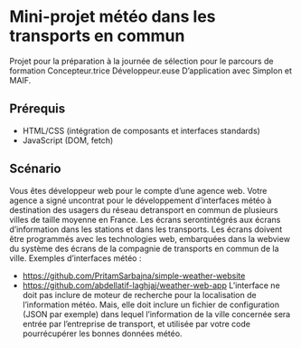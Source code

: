 # Mini-projet météo dans les transports en commun

Projet pour la préparation à la journée de sélection pour le parcours de formation Concepteur.trice Développeur.euse D’application avec Simplon et MAIF.

## Prérequis

- HTML/CSS (intégration de composants et interfaces standards)
- JavaScript (DOM, fetch)

## Scénario

Vous êtes développeur web pour le compte d’une agence web. Votre agence a signé uncontrat pour le développement d’interfaces météo à destination des usagers du réseau detransport en commun de plusieurs villes de taille moyenne en France. Les écrans serontintégrés aux écrans d’information dans les stations et dans les transports. Les écrans doivent être programmés avec les technologies web, embarquées dans la webview du système des écrans de la compagnie de transports en commun de la ville. Exemples d’interfaces météo :
- https://github.com/PritamSarbajna/simple-weather-website
- https://github.com/abdellatif-laghjaj/weather-web-app
L’interface ne doit pas inclure de moteur de recherche pour la localisation de l’information météo.
Mais, elle doit inclure un fichier de configuration (JSON par exemple) dans lequel l’information de la ville concernée sera entrée par l’entreprise de transport, et utilisée par votre code pourrécupérer les bonnes données météo.